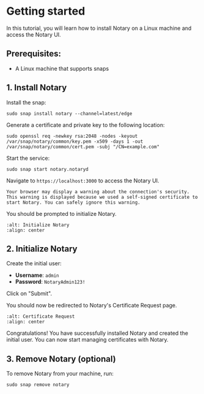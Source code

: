 # Getting started

In this tutorial, you will learn how to install Notary on a Linux machine and access the Notary UI.

## Prerequisites:

- A Linux machine that supports snaps

## 1. Install Notary

Install the snap:

```shell
sudo snap install notary --channel=latest/edge
```

Generate a certificate and private key to the following location:

```shell
sudo openssl req -newkey rsa:2048 -nodes -keyout /var/snap/notary/common/key.pem -x509 -days 1 -out /var/snap/notary/common/cert.pem -subj "/CN=example.com"
```

Start the service:
```shell
sudo snap start notary.notaryd
```

Navigate to `https://localhost:3000` to access the Notary UI.

```{note}
Your browser may display a warning about the connection's security. This warning is displayed because we used a self-signed certificate to start Notary. You can safely ignore this warning.
```

You should be prompted to initialize Notary.

```{image} ../images/initialize.png
:alt: Initialize Notary
:align: center
```

## 2. Initialize Notary

Create the initial user:

- **Username**: `admin`
- **Password**: `NotaryAdmin123!`

Click on "Submit".

You should now be redirected to Notary's Certificate Request page.

```{image} ../images/certificate_requests.png
:alt: Certificate Request
:align: center
```

Congratulations! You have successfully installed Notary and created the initial user. You can now start managing certificates with Notary.

## 3. Remove Notary (optional)

To remove Notary from your machine, run:

```shell
sudo snap remove notary
```
